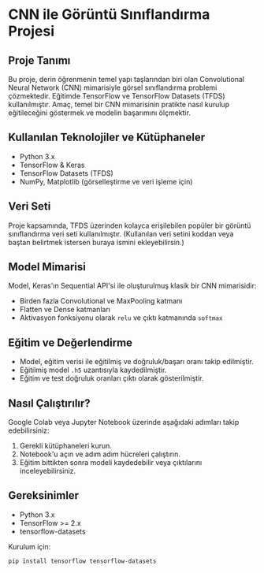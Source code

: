 # CNN ile Görüntü Sınıflandırma Projesi

## Proje Tanımı
Bu proje, derin öğrenmenin temel yapı taşlarından biri olan Convolutional Neural Network (CNN) mimarisiyle görsel sınıflandırma problemi çözmektedir. Eğitimde TensorFlow ve TensorFlow Datasets (TFDS) kullanılmıştır. Amaç, temel bir CNN mimarisinin pratikte nasıl kurulup eğitileceğini göstermek ve modelin başarımını ölçmektir.

## Kullanılan Teknolojiler ve Kütüphaneler
- Python 3.x
- TensorFlow & Keras
- TensorFlow Datasets (TFDS)
- NumPy, Matplotlib (görselleştirme ve veri işleme için)

## Veri Seti
Proje kapsamında, TFDS üzerinden kolayca erişilebilen popüler bir görüntü sınıflandırma veri seti kullanılmıştır. (Kullanılan veri setini koddan veya baştan belirtmek istersen buraya ismini ekleyebilirsin.)

## Model Mimarisi
Model, Keras'ın Sequential API'si ile oluşturulmuş klasik bir CNN mimarisidir:
- Birden fazla Convolutional ve MaxPooling katmanı
- Flatten ve Dense katmanları
- Aktivasyon fonksiyonu olarak `relu` ve çıktı katmanında `softmax`

## Eğitim ve Değerlendirme
- Model, eğitim verisi ile eğitilmiş ve doğruluk/başarı oranı takip edilmiştir.
- Eğitilmiş model `.h5` uzantısıyla kaydedilmiştir.
- Eğitim ve test doğruluk oranları çıktı olarak gösterilmiştir.

## Nasıl Çalıştırılır?
Google Colab veya Jupyter Notebook üzerinde aşağıdaki adımları takip edebilirsiniz:
1. Gerekli kütüphaneleri kurun.
2. Notebook'u açın ve adım adım hücreleri çalıştırın.
3. Eğitim bittikten sonra modeli kaydedebilir veya çıktılarını inceleyebilirsiniz.

## Gereksinimler
- Python 3.x
- TensorFlow >= 2.x
- tensorflow-datasets

Kurulum için:
```bash
pip install tensorflow tensorflow-datasets
